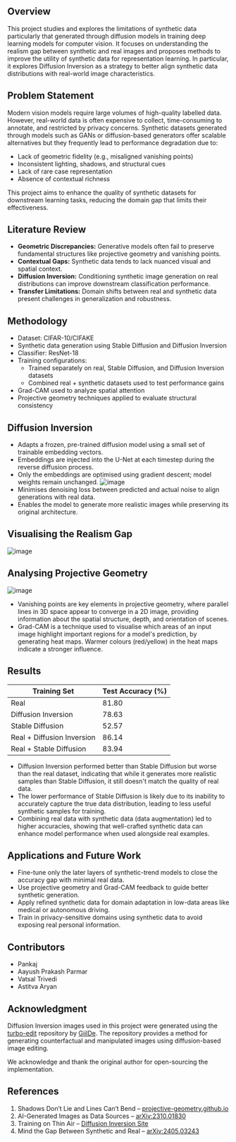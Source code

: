 ## Overview

This project studies and explores the limitations of synthetic data particularly that generated through diffusion models in training deep learning models for computer vision. It focuses on understanding the realism gap between synthetic and real images and proposes methods to improve the utility of synthetic data for representation learning. In particular, it explores Diffusion Inversion as a strategy to better align synthetic data distributions with real-world image characteristics.


## Problem Statement

Modern vision models require large volumes of high-quality labelled data. However, real-world data is often expensive to collect, time-consuming to annotate, and restricted by privacy concerns. Synthetic datasets generated through models such as GANs or diffusion-based generators offer scalable alternatives but they frequently lead to performance degradation due to:

- Lack of geometric fidelity (e.g., misaligned vanishing points)
- Inconsistent lighting, shadows, and structural cues
- Lack of rare case representation
- Absence of contextual richness

This project aims to enhance the quality of synthetic datasets for downstream learning tasks, reducing the domain gap that limits their effectiveness.



## Literature Review

- **Geometric Discrepancies:** Generative models often fail to preserve fundamental structures like projective geometry and vanishing points.
- **Contextual Gaps:** Synthetic data tends to lack nuanced visual and spatial context.
- **Diffusion Inversion:** Conditioning synthetic image generation on real distributions can improve downstream classification performance.
- **Transfer Limitations:** Domain shifts between real and synthetic data present challenges in generalization and robustness.



## Methodology

- Dataset: CIFAR-10/CIFAKE
- Synthetic data generation using Stable Diffusion and Diffusion Inversion 
- Classifier: ResNet-18
- Training configurations:
  - Trained separately on real, Stable Diffusion, and Diffusion Inversion datasets
  - Combined real + synthetic datasets used to test performance gains
- Grad-CAM used to analyze spatial attention
- Projective geometry techniques applied to evaluate structural consistency



## Diffusion Inversion

- Adapts a frozen, pre-trained diffusion model using a small set of trainable embedding vectors.
- Embeddings are injected into the U-Net at each timestep during the reverse diffusion process.
- Only the embeddings are optimised using gradient descent; model weights remain unchanged.
  ![image](https://github.com/user-attachments/assets/40205a86-62fd-4bfa-acda-aaa7510227d3)
- Minimises denoising loss between predicted and actual noise to align generations with real data.
- Enables the model to generate more realistic images while preserving its original architecture.
  


## Visualising the Realism Gap

![image](https://github.com/user-attachments/assets/5168b187-2eef-40e5-9b23-5df4df555c6e)



## Analysing Projective Geometry

 ![image](https://github.com/user-attachments/assets/381929ab-d26f-4c84-a8a8-69379efd5810)
- Vanishing points are key elements in projective geometry, where parallel lines in 3D space appear to converge in a 2D image, providing information about the spatial structure, depth, and orientation of scenes.
- Grad-CAM is a technique used to visualise which areas of an input image highlight important regions for a model's prediction, by generating heat maps. Warmer colours (red/yellow) in the heat maps indicate a      stronger influence.


## Results

| Training Set                | Test Accuracy (%) |
|----------------------------|-------------------|
| Real                       | 81.80             |
| Diffusion Inversion        | 78.63             |
| Stable Diffusion           | 52.57             |
| Real + Diffusion Inversion | 86.14             |
| Real + Stable Diffusion    | 83.94             |



- Diffusion Inversion performed better than Stable Diffusion but worse than the real dataset, indicating that while it generates more realistic samples than Stable Diffusion, it still doesn't match the quality     of real data.
- The lower performance of Stable Diffusion is likely due to its inability to accurately capture the true data distribution, leading to less useful synthetic samples for
  training.
- Combining real data with synthetic data (data augmentation) led to higher accuracies, showing that well-crafted synthetic data can enhance model performance when used alongside real examples.



## Applications and Future Work

- Fine-tune only the later layers of synthetic-trend models to close the accuracy gap with minimal real data.
- Use projective geometry and Grad-CAM feedback to guide better synthetic generation.
- Apply refined synthetic data for domain adaptation in low-data areas like medical or autonomous driving.
- Train in privacy-sensitive domains using synthetic data to avoid exposing real personal information.



## Contributors
  
- Pankaj
- Aayush Prakash Parmar
- Vatsal Trivedi  
- Astitva Aryan



## Acknowledgment

Diffusion Inversion images used in this project were generated using the [turbo-edit](https://github.com/GiilDe/turbo-edit) repository by [GiilDe](https://github.com/GiilDe). The repository provides a method for generating counterfactual and manipulated images using diffusion-based image editing.

We acknowledge and thank the original author for open-sourcing the implementation.



## References

1. Shadows Don’t Lie and Lines Can’t Bend – [projective-geometry.github.io](https://projective-geometry.github.io/)
2. AI-Generated Images as Data Sources – [arXiv:2310.01830](https://arxiv.org/pdf/2310.01830)
3. Training on Thin Air – [Diffusion Inversion Site](https://sites.google.com/view/diffusion-inversion)
4. Mind the Gap Between Synthetic and Real – [arXiv:2405.03243](https://arxiv.org/pdf/2405.03243)
